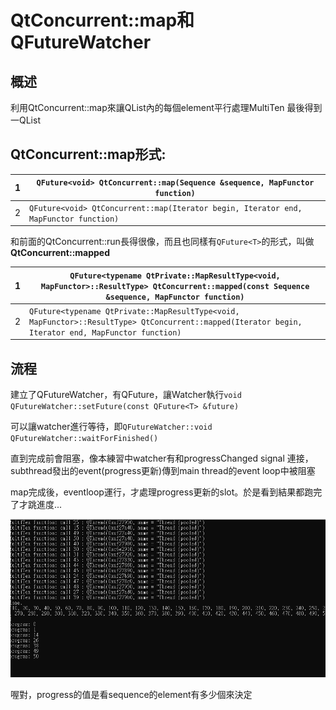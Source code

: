 # QtConcurrent::map和QFutureWatcher

## 概述

利用QtConcurrent::map來讓QList內的每個element平行處理MultiTen 最後得到一QList

## QtConcurrent::map形式:


|1   |`QFuture<void> QtConcurrent::map(Sequence &sequence, MapFunctor function)`
|---|---|
|2   |`QFuture<void> QtConcurrent::map(Iterator begin, Iterator end, MapFunctor function)`

和前面的QtConcurrent::run長得很像，而且也同樣有`QFuture<T>`的形式，叫做**QtConcurrent::mapped**

|1   |`QFuture<typename QtPrivate::MapResultType<void, MapFunctor>::ResultType> QtConcurrent::mapped(const Sequence &sequence, MapFunctor function)`
|---|---|
|2   |`QFuture<typename QtPrivate::MapResultType<void, MapFunctor>::ResultType> QtConcurrent::mapped(Iterator begin, Iterator end, MapFunctor function)`

## 流程

建立了QFutureWatcher，有QFuture，讓Watcher執行`void QFutureWatcher::setFuture(const QFuture<T> &future)`

可以讓watcher進行等待，即`QFutureWatcher::void QFutureWatcher::waitForFinished()`

直到完成前會阻塞，像本練習中watcher有和progressChanged signal 連接，subthread發出的event(progress更新)傳到main thread的event loop中被阻塞

map完成後，eventloop運行，才處理progress更新的slot。於是看到結果都跑完了才跳進度...


![img](https://github.com/c12121234/MyPractice/blob/master/pic/QThreadPract9_1.PNG)

喔對，progress的值是看sequence的element有多少個來決定
